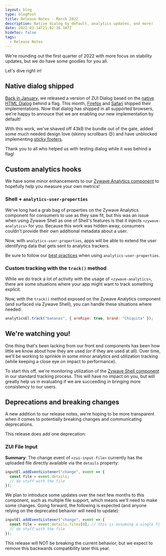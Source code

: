 ```yaml
---
layout: blog
type: blogPost
title: Release Notes - March 2022
description: Native dialog by default, analytics updates, and more!
date: 2022-03-14T21:02:16.107Z
hideToc: false
tags:
  - Release Notes
---
```

We're rounding out the first quarter of 2022 with more focus on stability updates, but we do have some goodies for you all.

Let's dive right in!

## Native dialog shipped

[Back in January](/blog/posts/2022-01-20-release-notes-january-2022/#zui-dialog-goes-native), we released a version of ZUI Dialog based on the [native HTML Dialog](https://developer.mozilla.org/en-US/docs/Web/HTML/Element/dialog) behind a flag. This month, [Firefox](https://developer.mozilla.org/en-US/docs/Mozilla/Firefox/Releases/98#html) and [Safari](https://webkit.org/blog/12445/new-webkit-features-in-safari-15-4/#html) shipped their implementations. Now that dialog has shipped in all supported browsers, we're happy to annouce that we are enabling our new implementation by default!

With this work, we've shaved off 43kB the bundle out of the gate, added some much needed design love (skinny scrollbars 😍) and have unblocked implementing [sticky footers](https://gitlab.com/zywave/devkit/web-sdk/zui/-/issues/399).

Thank you to all who helped us with testing dialog while it was behind a flag!

## Custom analytics hooks

We have some minor enhancements to our [Zywave Analytics component](/application-framework/components/analytics/?tab=usage) to hopefully help you measure your own metrics!

### Shell + `analytics-user-properties`
We've long had a grab bag of properties on the Zywave Analytics component for consumers to use as they saw fit, but this was an issue when using Zywave Shell as one of Shell's features is that it injects `<zywave-analytics>` for you. Because this work was hidden away, consumers couldn't provide their own additional metadata about a user.

Now, with `analytics-user-properties`, apps will be able to extend the user identifying data that gets sent to analytics trackers. 

<docs-note>
Be sure to follow our <a href="/application-framework/components/analytics/?tab=usage#user-properties">best practices</a> when using <code>analytics-user-properties</code>.
</docs-note>


### Custom tracking with the `track()` method

While we do track a lot of activity with the usage of `<zywave-analytics>`, there are some situations where your app might want to track something explicit. 

Now, with the `track()` method exposed on the Zywave Analytics component (and surfaced via Zywave Shell), you can handle these situations where needed:

```js
analyticsEl.track("bananas", { areRipe: true, brand: "Chiquita" });
```

## We're watching you!

One thing that's been lacking from our front end components has been how little we know about how they are used (or if they are used at all). Over time, we'll be working to sprinkle in some minor analytics and utilization tracking (while keeping a close eye on impact to performance). 

To start this off, we're monitoring utilization of the [Zywave Shell component](/application-framework/components/shell/?tab=usage) in our standard tracking process. This will have no impact on you, but will greatly help us in evaluating if we are succeeding in bringing more consistency to our users.

## Deprecations and breaking changes

A new addition to our release notes, we're hoping to be more transparent when it comes to potentially breaking changes and communicating deprecations.

This release does add one deprecation:

### ZUI File Input
**Summary**: The change event of `<zui-input-file>` currently has the uploaded file directly available via the `details` property:

```js
inputEl.addEventListener("change", event => {
  const file = event.details;
  // do stuff with the file
});
```

We plan to introduce some updates over the next few months to this component, such as multiple file support, which means we'll need to make some changes. Going forward, the following is expected (and anyone relying on the deprecated behavior will need to update):
```js
inputEl.addEventListener("change", event => {
  const file = event.details.files[0]; // this is assuming a single file input!
  // do stuff with the file
});
```

This release will NOT be breaking the current behavior, but we expect to remove this backwards compatibility later this year.



